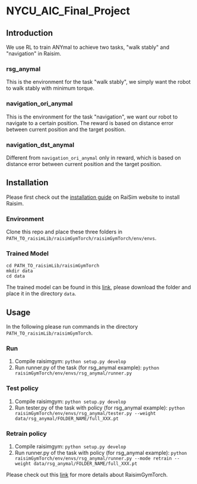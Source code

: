 # NYCU_AIC_Final_Project

## Introduction
We use RL to train ANYmal to achieve two tasks, "walk stably" and "navigation" in Raisim.

### rsg_anymal
This is the environment for the task "walk stably", we simply want the robot to walk stably with minimum torque.

### navigation_ori_anymal
This is the environment for the task "navigation", we want our robot to navigate to a certain position. The reward is based on distance error between current position and the target position.

### navigation_dst_anymal
Different from `navigation_ori_anymal` only in reward, which is based on distance error between current position and the target position.

## Installation
Please first check out the [installation guide](https://raisim.com/sections/Installation.html) on RaiSim website to install Raisim.

### Environment 
Clone this repo and place these three folders in ```PATH_TO_raisimLib/raisimGymTorch/raisimGymTorch/env/envs```.

### Trained Model
```
cd PATH_TO_raisimLib/raisimGymTorch
mkdir data
cd data
```

The trained model can be found in this [link](https://drive.google.com/drive/folders/19x172cEwG4Exwcyls97_pFTc6T0a8CHw?usp=sharing), please download the folder and place it in the directory `data`.

## Usage
In the following please run commands in the directory ```PATH_TO_raisimLib/raisimGymTorch```.

### Run
1. Compile raisimgym: ```python setup.py develop```
2. Run runner.py of the task (for rsg_anymal example): ```python raisimGymTorch/env/envs/rsg_anymal/runner.py```

### Test policy
1. Compile raisimgym: ```python setup.py develop```
2. Run tester.py of the task with policy (for rsg_anymal example): ```python raisimGymTorch/env/envs/rsg_anymal/tester.py --weight data/rsg_anymal/FOLDER_NAME/full_XXX.pt```

### Retrain policy
1. Compile raisimgym: ```python setup.py develop```
2. Run runner.py of the task with policy (for rsg_anymal example): ```python raisimGymTorch/env/envs/rsg_anymal/runner.py --mode retrain --weight data/rsg_anymal/FOLDER_NAME/full_XXX.pt```

Please check out this [link](https://raisim.com/sections/RaisimGymTorch.html) for more details about RaisimGymTorch.

